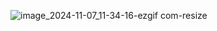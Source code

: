 ![image_2024-11-07_11-34-16-ezgif com-resize](https://github.com/user-attachments/assets/c25fe31b-8590-4471-a7c0-0e9e962e92f2)
